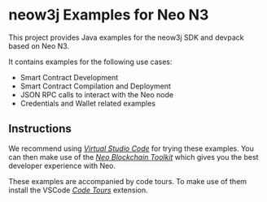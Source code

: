 # neow3j Examples for Neo N3

This project provides Java examples for the neow3j SDK and devpack based on Neo N3.

It contains examples for the following use cases:

- Smart Contract Development
- Smart Contract Compilation and Deployment
- JSON RPC calls to interact with the Neo node
- Credentials and Wallet related examples

## Instructions

We recommend using [*Virtual Studio Code*](https://code.visualstudio.com/) for trying these
examples. You can then make use of the [*Neo Blockchain Toolkit*](https://marketplace.visualstudio.com/items?itemName=ngd-seattle.neo-blockchain-toolkit)
which gives you the best developer experience with Neo.

These examples are accompanied by code tours. To make use of them install the VSCode [*Code
Tours*](https://marketplace.visualstudio.com/items?itemName=vsls-contrib.codetour) extension.



